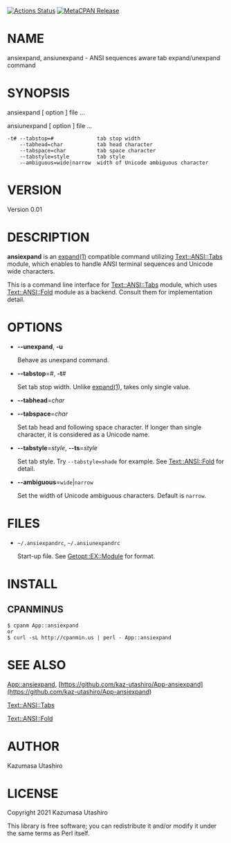 [![Actions Status](https://github.com/kaz-utashiro/App-ansiexpand/workflows/test/badge.svg)](https://github.com/kaz-utashiro/App-ansiexpand/actions) [![MetaCPAN Release](https://badge.fury.io/pl/App-ansiexpand.svg)](https://metacpan.org/release/App-ansiexpand)
# NAME

ansiexpand, ansiunexpand - ANSI sequences aware tab expand/unexpand command

# SYNOPSIS

ansiexpand \[ option \] file ...

ansiunexpand \[ option \] file ...

    -t# --tabstop=#              tab stop width
        --tabhead=char           tab head character
        --tabspace=char          tab space character
        --tabstyle=style         tab style
        --ambiguous=wide|narrow  width of Unicode ambiguous character

# VERSION

Version 0.01

# DESCRIPTION

**ansiexpand** is an [expand(1)](http://man.he.net/man1/expand) compatible command utilizing
[Text::ANSI::Tabs](https://metacpan.org/pod/Text::ANSI::Tabs) module, which enables to handle ANSI terminal
sequences and Unicode wide characters.

This is a command line interface for [Text::ANSI::Tabs](https://metacpan.org/pod/Text::ANSI::Tabs) module, which
uses [Text::ANSI::Fold](https://metacpan.org/pod/Text::ANSI::Fold) module as a backend.  Consult them for
implementation detail.

# OPTIONS

- **--unexpand**, **-u**

    Behave as unexpand command.

- **--tabstop**=#, **-t**#

    Set tab stop width.  Unlike [expand(1)](http://man.he.net/man1/expand), takes only single value.

- **--tabhead**=_char_
- **--tabspace**=_char_

    Set tab head and following space character.  If longer than single
    character, it is considered as a Unicode name.

- **--tabstyle**=_style_, **--ts**=_style_

    Set tab style.  Try `--tabstyle=shade` for example.  See
    [Text::ANSI::Fold](https://metacpan.org/pod/Text::ANSI::Fold) for detail.

- **--ambiguous**=`wide`|`narrow`

    Set the width of Unicode ambiguous characters.  Default is `narrow`.

# FILES

- `~/.ansiexpandrc`, `~/.ansiunexpandrc`

    Start-up file.
    See [Getopt::EX::Module](https://metacpan.org/pod/Getopt::EX::Module) for format.

# INSTALL

## CPANMINUS

    $ cpanm App::ansiexpand
    or
    $ curl -sL http://cpanmin.us | perl - App::ansiexpand

# SEE ALSO

[App::ansiexpand](https://metacpan.org/pod/App::ansiexpand), [https://github.com/kaz-utashiro/App-ansiexpand](https://github.com/kaz-utashiro/App-ansiexpand)

[Text::ANSI::Tabs](https://github.com/kaz-utashiro/Text-ANSI-Tabs)

[Text::ANSI::Fold](https://github.com/kaz-utashiro/Text-ANSI-Fold)

# AUTHOR

Kazumasa Utashiro

# LICENSE

Copyright 2021 Kazumasa Utashiro

This library is free software; you can redistribute it and/or modify
it under the same terms as Perl itself.
